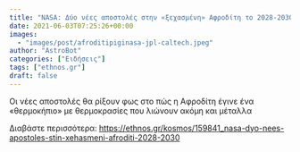 ```yaml
---
title: "NASA: Δύο νέες αποστολές στην «ξεχασμένη» Αφροδίτη το 2028-2030"
date: 2021-06-03T07:25:26+00:00
images:
  - "images/post/afroditipiginasa-jpl-caltech.jpeg"
author: "AstroBot"
categories: ["Ειδήσεις"]
tags: ["ethnos.gr"]
draft: false
---
```


Οι νέες αποστολές θα ρίξουν φως στο πώς η Αφροδίτη έγινε ένα «θερμοκήπιο» με θερμοκρασίες που λιώνουν ακόμη και μέταλλα

Διαβάστε περισσότερα: https://ethnos.gr/kosmos/159841_nasa-dyo-nees-apostoles-stin-xehasmeni-afroditi-2028-2030
